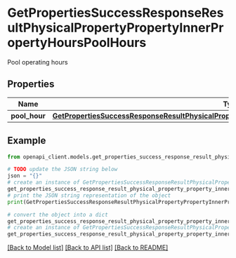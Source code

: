 # GetPropertiesSuccessResponseResultPhysicalPropertyPropertyInnerPropertyHoursPoolHours

Pool operating hours

## Properties

Name | Type | Description | Notes
------------ | ------------- | ------------- | -------------
**pool_hour** | [**GetPropertiesSuccessResponseResultPhysicalPropertyPropertyInnerPropertyHoursPoolHoursPoolHour**](GetPropertiesSuccessResponseResultPhysicalPropertyPropertyInnerPropertyHoursPoolHoursPoolHour.md) |  | [optional] 

## Example

```python
from openapi_client.models.get_properties_success_response_result_physical_property_property_inner_property_hours_pool_hours import GetPropertiesSuccessResponseResultPhysicalPropertyPropertyInnerPropertyHoursPoolHours

# TODO update the JSON string below
json = "{}"
# create an instance of GetPropertiesSuccessResponseResultPhysicalPropertyPropertyInnerPropertyHoursPoolHours from a JSON string
get_properties_success_response_result_physical_property_property_inner_property_hours_pool_hours_instance = GetPropertiesSuccessResponseResultPhysicalPropertyPropertyInnerPropertyHoursPoolHours.from_json(json)
# print the JSON string representation of the object
print(GetPropertiesSuccessResponseResultPhysicalPropertyPropertyInnerPropertyHoursPoolHours.to_json())

# convert the object into a dict
get_properties_success_response_result_physical_property_property_inner_property_hours_pool_hours_dict = get_properties_success_response_result_physical_property_property_inner_property_hours_pool_hours_instance.to_dict()
# create an instance of GetPropertiesSuccessResponseResultPhysicalPropertyPropertyInnerPropertyHoursPoolHours from a dict
get_properties_success_response_result_physical_property_property_inner_property_hours_pool_hours_from_dict = GetPropertiesSuccessResponseResultPhysicalPropertyPropertyInnerPropertyHoursPoolHours.from_dict(get_properties_success_response_result_physical_property_property_inner_property_hours_pool_hours_dict)
```
[[Back to Model list]](../README.md#documentation-for-models) [[Back to API list]](../README.md#documentation-for-api-endpoints) [[Back to README]](../README.md)


